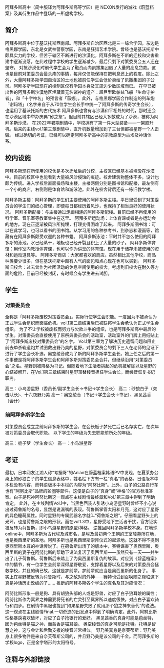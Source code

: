阿拜多斯高中（简中服译为阿拜多斯高等学园）是 NEXON发行的游戏《蔚蓝档案》及其衍生作品中登场的一所虚构学校。

## 简介
阿拜多斯高中位于基沃托斯西南部。阿拜多斯自治区西北是三一综合学园，东边是格黑娜学园，东北是女武神警察学园，东南是狂猎艺术学院。曾经也是基沃托斯中颇具实力的学校，但苦于辖区不断进行的沙漠化，阿拜多斯在不断的迁校和灾害重建中逐渐没落。在此过程中学校的学生逐渐减少，最后只剩下对策委员会五人还在坚守。
对抗沙漠化时前代学生会为了融资而向凯撒集团借了大量的高息贷款。这也是目前对策委员会最头疼的事情，每月仅仅能保持在把利息还上的程度。除此之外，大量阿拜多斯学园自治区的土地也被前任学生会低价卖给了凯撒集团的子公司。阿拜多斯学园现在的控制区仅有学园本身及其周边少数区域而已。
在早已被出售的阿拜多斯沙漠地区埋藏着无名诸神的遗产：超巨型欧帕兹飞船「生命守护者」，和「十字神名」的预言者「薇娜」。此外，与格黑娜学园合作制造的列车炮「谢玛塔」（名字来自于从70位学生会长手中统一了阿拜多斯的传奇学生会长），也运用了基沃托斯的古代技术
阿拜多斯也曾有与沙漠和平相处的时代，那时还会在沙漠区域中举办庆典“砂之祭”。但目前其辖区已经大多数成为了沙漠，被称为阿拜多斯沙漠。
在2022年暑期剧情中，学校拥有了第一件大型装备——一架直升机。后来的主线vol.1第三章剧情中，直升机数量增加到了三台但都被星野一个人击毁。
经过确切的考证，已经可以确定阿拜多斯高中的宗教原型为古埃及神话体系。

## 校内设施

阿拜多斯现在所使用的校舍是多次迁址后的分校，主校区已经基本被埋没在沙漠中。目前的校区中也能看到大量被风沙侵蚀的痕迹。校舍建筑物整体不多，设计也颇为传统。进入学校后直面操场和主楼，主楼两侧分别是图书馆和配楼，最左侧有一个小的商店，右侧则是体育馆和游泳池。此外在校舍背后还有一栋旧教学楼。

阿拜多斯主楼：阿拜多斯的学生们主要使用的阿拜多斯主楼。平日里受到了对策委员会的学生们的细心管理，即便每日都经历着风沙，也保持了相当良好的使用状况。
阿拜多斯配楼：与主楼通过走廊相连的阿拜多斯配楼。目前已经不再使用的科学室、音乐室等教室集中在这里。
阿拜多斯运动场：上体育课或者是办运动会的地方。现在正逐渐被风沙所掩埋，打理变得困难了起来。
阿拜多斯图书馆：可以在此学习，也可以看书的图书馆。从学习用的各种参考书，到杂志和漫画等，馆藏有在阿拜多斯颇受欢迎的各种书籍。
阿拜多斯泳池：平时并不怎么使用的阿拜多斯的泳池。水已经蒸干，地板也已经开裂且积上了大量的砂子。
阿拜多斯体育馆：用作室内教授体育课，也可以作为讲堂的体育馆。现在用于储存未被使用的资材和运动道具等。
阿拜多斯商店：大家都喜欢的商店。虽然相比其他学校，商品种类要少很多，但在基沃托斯中颇有人气的面包和点心现在也可以买到。
阿拜多斯旧校舍：过去曾作为社团活动的休息空间使用的校舍。考虑到旧校舍在耐久等方面的危险，目前已经被封闭，有时候会有学生进去试胆。

## 学生

### 对策委员会

全称是「阿拜多斯废校对策委员会」。实际行使学生会职能。一度因为不被承认为正式学生会组织而面临危机。vol.1第二章结束后已被联邦学生会承认为正式学生会组织。
为了不让学校被废校而努力与欠款斗争的组织，也是阿拜多斯高中最后的学生。对策委员会直接使用了原祭典委员会的活动室，活动室外的门牌上用纸贴上了“阿拜多斯废校对策委员会”的名字。
Vol.1第三章为了解决历史遗留问题和阻止前去单杀轨道炮并试图救出野乃美的星野，对策委员会的剩下三人在老师的见证下进行了学生会长补选，奥空绫音成为了新的阿拜多斯学生会长。她上任之后的第一件事便是将阿拜多斯学生会和阿拜多斯对策委员会合并，但继续沿用“对策委员会”之名。星野则被降格为书记。但随着地下生活者挑起的危机被解除以及星野的心结被解开，在Vol.1第三章结束时星野顶替绫音担任学生会长，而绫音恢复书记职务。

高三：小鸟游星野（委员长/副学生会长→书记→学生会长）
高二：砂狼白子（突击队长）、十六夜野乃美
高一：奥空绫音（书记→学生会长→书记）、黑见茜香（会计）

### 前阿拜多斯学生会
对策委员会成立之前阿拜多斯的学生会，在会长栀子梦死亡后已名存实亡，在次年被对策委员会取代职能。
以下学生的年级为失去职能前所处的年级。

高三：栀子梦（学生会长）
高一：小鸟游星野

## 考证
最初，日本网友江湖人称“考据哥”的Anian在蔚蓝档案韩语PV中发现，在夏莱办公桌上的砂狼白子的学生信息表格中，姓名栏下方有一栏“真名”的表格。日语版本中本栏没有内容，而韩语版本中本栏的内容为“阿努比斯”。此外，白子的公路自行车也有“阿努比斯”品牌的轮圈等部件。这便是白子的“真身”或“神格”的官方标准答案。白子是死神阿努比斯这一观点在主线剧情最终章和Vol.1第三章中得到了明确肯定。
此外，在主线剧情Vol.1中，当黑色西装人引诱小鸟游星野时曾经不小心说出过荷鲁斯的名号，显然是说漏嘴的表现。荷鲁斯掌管太阳和月亮，这对应了星野的异色瞳萌属性。同时星野的专属武器名字就叫“荷鲁斯之眼”。仔细看星野头上的光环，也是荷鲁斯之眼的形状。而在vol1.3中，星野受地下生活者干扰，官方证实被反转为荷鲁斯，即小鸟游星野的原型/神格。
逆推回阿拜多斯学校本身。在地球online中，阿拜多斯为古代埃及城市名，是埃及最初两个王朝的王室陵墓所在地，也是奥西里斯的圣地。阿拜多斯也是奥西里斯崇拜仪式的起源地。这就不得不提到奥西里斯本尊的神话传说了。在荷鲁斯出场了的版本中，赛特谋害了奥西里斯，奥西里斯的妻子在阿努比斯的帮助下设法复活了奥西里斯——虽然只有一天——并生出了儿子荷鲁斯。荷鲁斯后来踏上了为奥西里斯复仇的故事。对应到《碧蓝档案》中的情节，有一位学生会前辈深得星野敬爱，支撑着星野以及后来的对策委员会拯救学校，并且的确已故，这就是梦前辈。梦前辈就应当是奥西里斯的化身了。
事实上在星野被反转为荷鲁斯时，与之敌对的外神——赛特也受到召唤随之降临这下真是神话历史改编的了……
推断的阿拜多斯各个学生的真名及其对应情况：

阿努比斯形象一般是狗、具有胡狼头部的人或是野兽，对应了白子狼耳娘的属性；阿努比斯作为冥界之神需要将死者的亡灵引至冥界所以速度很快，对应白子喜欢骑行和跑步。在剧情中黑服也提到“如果星野失败了就用那个狼之神来替代”的说法。这一观点在主线剧情Final.一切奇迹的出发点中得到了明确肯定。此外，阿努比斯性格暴戾喜欢破坏，对应了白子抢银行的爱好。
黑见茜香的真身可能是芭丝特，因为芭丝特是猫之神，而茜香是猫耳娘。
奥空绫音的真身可能是托特。托特是智慧之神，这与会计和后勤支援的绫音非常相似。
野乃美真身是奈芙蒂斯：野乃美身上很多物件是来自奈芙蒂斯公司的，并且野乃美是该公司的千金。而阿拜多斯的学校logo，正是金字塔形的太阳符号。

## 注释与外部链接